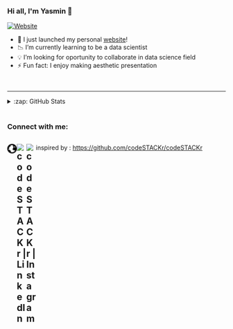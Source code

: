 ### Hi all, I'm Yasmin 👋

[![Website](https://img.shields.io/website?label=yasminlukman.netlify.app&style=for-the-badge&url=https%3A%2F%2Fcodestackr.com)](https://yasminlukman.netlify.app)

- 🔮 I just launched my personal [website]!
- 📉 I’m currently learning to be a data scientist
- 💡 I’m looking for oportunity to collaborate in data science field
- ⚡ Fun fact: I  enjoy making  aesthetic presentation

<br />

---

<details>
  <summary>:zap: GitHub Stats</summary>

  <img align="left" alt="codeSTACKr's GitHub Stats" src="https://github-readme-stats.codestackr.vercel.app/api?username=yazmin5&show_icons=true&hide_border=true" />

</details>

<br />


### Connect with me:

[<img align="left" alt="yasminlukman.netlify.app" width="22px" src="https://raw.githubusercontent.com/iconic/open-iconic/master/svg/globe.svg" />][website]
[<img align="left" alt="codeSTACKr | LinkedIn" width="22px" src="https://cdn.jsdelivr.net/npm/simple-icons@v3/icons/linkedin.svg" />][linkedin]
[<img align="left" alt="codeSTACKr | Instagram" width="22px" src="https://cdn.jsdelivr.net/npm/simple-icons@v3/icons/instagram.svg" />][instagram]
---
inspired by : https://github.com/codeSTACKr/codeSTACKr

[website]: https://yasminlukman.netlify.app
[instagram]: https://instagram.com/yasminbawazir
[linkedin]: https://www.linkedin.com/in/yasmin-lukman-cs-student/
